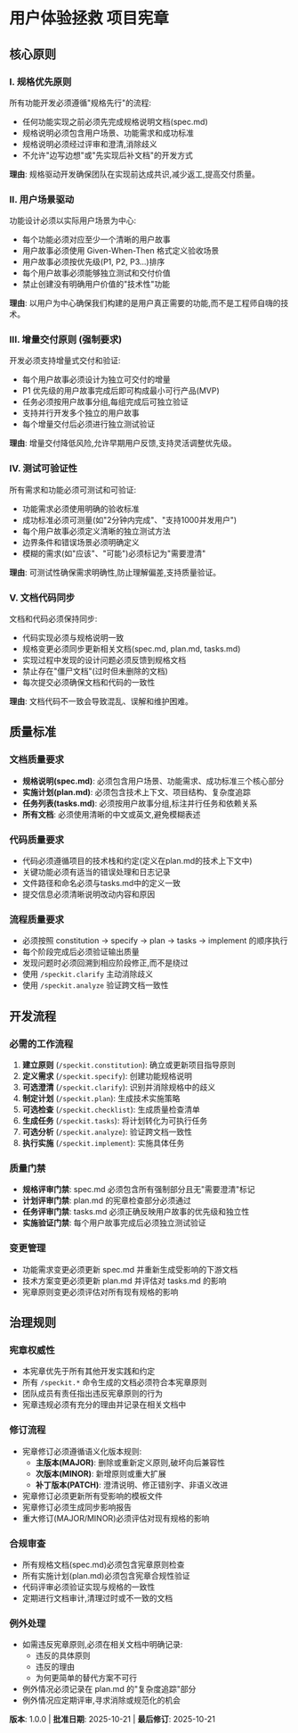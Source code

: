 # 用户体验拯救 项目宪章

<!--
SYNC IMPACT REPORT
==================
Version Change: INITIAL → 1.0.0
Created: 2025-10-21
Ratified: 2025-10-21

Principles Defined:
- Principle I: 规格优先原则 (Specification-First)
- Principle II: 用户场景驱动 (User Scenario Driven)
- Principle III: 增量交付原则 (Incremental Delivery)
- Principle IV: 测试可验证性 (Test Verifiability)
- Principle V: 文档代码同步 (Documentation-Code Sync)

Sections Added:
- 核心原则 (Core Principles) - 5 principles
- 质量标准 (Quality Standards)
- 开发流程 (Development Workflow)
- 治理规则 (Governance)

Templates Status:
- ✅ .specify/templates/plan-template.md - Constitution Check section aligned
- ✅ .specify/templates/spec-template.md - User scenarios and requirements structure aligned
- ✅ .specify/templates/tasks-template.md - Incremental delivery and independent testing aligned
- ✅ .specify/templates/checklist-template.md - Quality verification aligned

Follow-up Actions:
- None - all placeholders filled
- Constitution ready for use with all /speckit.* commands
-->

## 核心原则

### I. 规格优先原则

所有功能开发必须遵循"规格先行"的流程:
- 任何功能实现之前必须先完成规格说明文档(spec.md)
- 规格说明必须包含用户场景、功能需求和成功标准
- 规格说明必须经过评审和澄清,消除歧义
- 不允许"边写边想"或"先实现后补文档"的开发方式

**理由**: 规格驱动开发确保团队在实现前达成共识,减少返工,提高交付质量。

### II. 用户场景驱动

功能设计必须以实际用户场景为中心:
- 每个功能必须对应至少一个清晰的用户故事
- 用户故事必须使用 Given-When-Then 格式定义验收场景
- 用户故事必须按优先级(P1, P2, P3...)排序
- 每个用户故事必须能够独立测试和交付价值
- 禁止创建没有明确用户价值的"技术性"功能

**理由**: 以用户为中心确保我们构建的是用户真正需要的功能,而不是工程师自嗨的技术。

### III. 增量交付原则 (强制要求)

开发必须支持增量式交付和验证:
- 每个用户故事必须设计为独立可交付的增量
- P1 优先级的用户故事完成后即可构成最小可行产品(MVP)
- 任务必须按用户故事分组,每组完成后可独立验证
- 支持并行开发多个独立的用户故事
- 每个增量交付后必须进行独立测试验证

**理由**: 增量交付降低风险,允许早期用户反馈,支持灵活调整优先级。

### IV. 测试可验证性

所有需求和功能必须可测试和可验证:
- 功能需求必须使用明确的验收标准
- 成功标准必须可测量(如"2分钟内完成"、"支持1000并发用户")
- 每个用户故事必须定义清晰的独立测试方法
- 边界条件和错误场景必须明确定义
- 模糊的需求(如"应该"、"可能")必须标记为"需要澄清"

**理由**: 可测试性确保需求明确性,防止理解偏差,支持质量验证。

### V. 文档代码同步

文档和代码必须保持同步:
- 代码实现必须与规格说明一致
- 规格变更必须同步更新相关文档(spec.md, plan.md, tasks.md)
- 实现过程中发现的设计问题必须反馈到规格文档
- 禁止存在"僵尸文档"(过时但未删除的文档)
- 每次提交必须确保文档和代码的一致性

**理由**: 文档代码不一致会导致混乱、误解和维护困难。

## 质量标准

### 文档质量要求

- **规格说明(spec.md)**: 必须包含用户场景、功能需求、成功标准三个核心部分
- **实施计划(plan.md)**: 必须包含技术上下文、项目结构、复杂度追踪
- **任务列表(tasks.md)**: 必须按用户故事分组,标注并行任务和依赖关系
- **所有文档**: 必须使用清晰的中文或英文,避免模糊表述

### 代码质量要求

- 代码必须遵循项目的技术栈和约定(定义在plan.md的技术上下文中)
- 关键功能必须有适当的错误处理和日志记录
- 文件路径和命名必须与tasks.md中的定义一致
- 提交信息必须清晰说明改动内容和原因

### 流程质量要求

- 必须按照 constitution → specify → plan → tasks → implement 的顺序执行
- 每个阶段完成后必须验证输出质量
- 发现问题时必须回溯到相应阶段修正,而不是绕过
- 使用 `/speckit.clarify` 主动消除歧义
- 使用 `/speckit.analyze` 验证跨文档一致性

## 开发流程

### 必需的工作流程

1. **建立原则** (`/speckit.constitution`): 确立或更新项目指导原则
2. **定义需求** (`/speckit.specify`): 创建功能规格说明
3. **可选澄清** (`/speckit.clarify`): 识别并消除规格中的歧义
4. **制定计划** (`/speckit.plan`): 生成技术实施策略
5. **可选检查** (`/speckit.checklist`): 生成质量检查清单
6. **生成任务** (`/speckit.tasks`): 将计划转化为可执行任务
7. **可选分析** (`/speckit.analyze`): 验证跨文档一致性
8. **执行实施** (`/speckit.implement`): 实施具体任务

### 质量门禁

- **规格评审门禁**: spec.md 必须包含所有强制部分且无"需要澄清"标记
- **计划评审门禁**: plan.md 的宪章检查部分必须通过
- **任务评审门禁**: tasks.md 必须正确反映用户故事的优先级和独立性
- **实施验证门禁**: 每个用户故事完成后必须独立测试验证

### 变更管理

- 功能需求变更必须更新 spec.md 并重新生成受影响的下游文档
- 技术方案变更必须更新 plan.md 并评估对 tasks.md 的影响
- 宪章原则变更必须评估对所有现有规格的影响

## 治理规则

### 宪章权威性

- 本宪章优先于所有其他开发实践和约定
- 所有 `/speckit.*` 命令生成的文档必须符合本宪章原则
- 团队成员有责任指出违反宪章原则的行为
- 宪章违规必须有充分的理由并记录在相关文档中

### 修订流程

- 宪章修订必须遵循语义化版本规则:
  - **主版本(MAJOR)**: 删除或重新定义原则,破坏向后兼容性
  - **次版本(MINOR)**: 新增原则或重大扩展
  - **补丁版本(PATCH)**: 澄清说明、修正错别字、非语义改进
- 宪章修订必须更新所有受影响的模板文件
- 宪章修订必须生成同步影响报告
- 重大修订(MAJOR/MINOR)必须评估对现有规格的影响

### 合规审查

- 所有规格文档(spec.md)必须包含宪章原则检查
- 所有实施计划(plan.md)必须包含宪章合规性验证
- 代码评审必须验证实现与规格的一致性
- 定期进行文档审计,清理过时或不一致的文档

### 例外处理

- 如需违反宪章原则,必须在相关文档中明确记录:
  - 违反的具体原则
  - 违反的理由
  - 为何更简单的替代方案不可行
- 例外情况必须记录在 plan.md 的"复杂度追踪"部分
- 例外情况应定期评审,寻求消除或规范化的机会

**版本**: 1.0.0 | **批准日期**: 2025-10-21 | **最后修订**: 2025-10-21
